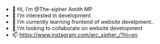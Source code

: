 - 👋 Hi, I’m @The-xipher Amith MP
- 👀 I’m interested in development
- 🌱 I’m currently learning frontend of website develpment..
- 💞️ I’m looking to collaborate on website development
- 📫 https://www.instagram.com/arc_xipher_/?hl=en

<!---
The-xipher/The-xipher is a ✨ special ✨ repository because its `README.md` (this file) appears on your GitHub profile.
You can click the Preview link to take a look at your changes.
--->
